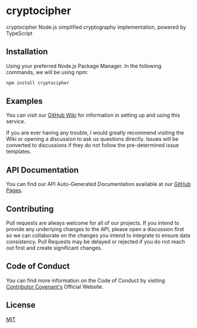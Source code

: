 # cryptocipher

cryptocipher Node.js simplified cryptography implementation, powered by TypeScript

## Installation

Using your preferred Node.js Package Manager. In the following commands, we will be using npm:

```bash
npm install cryptocipher
```

## Examples

You can visit our [GitHub Wiki](https://github.com/amethyst-studio/cryptocipher/wiki) for information in setting up and using this service.

If you are ever having any trouble, I would greatly recommend visiting the Wiki or opening a discussion to ask us questions directly. Issues will be converted to discussions if they do not follow the pre-determined issue templates.

## API Documentation

You can find our API Auto-Generated Documentation available at our [GitHub Pages](https://amethyst-studio.github.io/cryptocipher/index.html).

## Contributing

Pull requests are always welcome for all of our projects.
If you intend to provide any underlying changes to the API, please open a discussion first so we can collaborate on the changes you intend to integrate to ensure data consistency. Pull Requests may be delayed or rejected if you do not reach out first and create significant changes.

## Code of Conduct

You can find more information on the Code of Conduct by visiting [Contributor Covenant's](https://www.contributor-covenant.org/) Official Website.

## License
[MIT](https://choosealicense.com/licenses/mit/)
